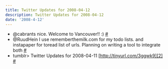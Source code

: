 ```yaml
---
title: Twitter Updates for 2008-04-12
description: Twitter Updates for 2008-04-12
date: '2008-4-12'
---
```


* @cabrants nice. Welcome to Vancouver!! :) [\#][0]
* @RuudHein I use rememberthemilk.com for my todo lists. and instapaper for toread list of urls. Planning on writing a tool to integrate both [\#][1]
* tumblr\> Twitter Updates for 2008-04-11 [http://tinyurl.com/3ggwk9][2] [\#][3]


[0]: http://twitter.com/shvelmur/statuses/787653227
[1]: http://twitter.com/shvelmur/statuses/787653580
[2]: http://tinyurl.com/3ggwk9
[3]: http://twitter.com/shvelmur/statuses/787672655